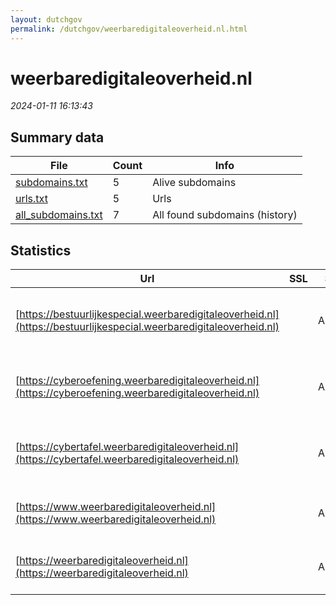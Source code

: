 ```yaml
---
layout: dutchgov
permalink: /dutchgov/weerbaredigitaleoverheid.nl.html
---
```



# weerbaredigitaleoverheid.nl
*2024-01-11 16:13:43*
## Summary data


| File       | Count | Info |
|------------|-------|------|
|[subdomains.txt](/data/weerbaredigitaleoverheid.nl/subdomains.txt)|5|Alive subdomains|
|[urls.txt](/data/weerbaredigitaleoverheid.nl/urls.txt)|5|Urls|
|[all_subdomains.txt](/data/weerbaredigitaleoverheid.nl/all_subdomains.txt)|7|All found subdomains (history)|


## Statistics


| Url | SSL | Server | Cookie | HSTS | CSP | XFO | XXP | RP | Tech |Title |
|------------|-------|------|------|------|------|------|------|------|------|------|
|[https://bestuurlijkespecial.weerbaredigitaleoverheid.nl](https://bestuurlijkespecial.weerbaredigitaleoverheid.nl)| |Apache/2|:white_check_mark: |:white_check_mark: |:warning: | :white_check_mark: | :white_check_mark: | :white_check_mark: |Apache HTTP Server:2 Bootstrap HSTS|Home - Bestuurli...|
|[https://cyberoefening.weerbaredigitaleoverheid.nl](https://cyberoefening.weerbaredigitaleoverheid.nl)| |Apache/2|:white_check_mark: |:white_check_mark: |:warning: | :white_check_mark: | :white_check_mark: | :white_check_mark: |Apache HTTP Server:2 Bootstrap HSTS|Home - Overheids...|
|[https://cybertafel.weerbaredigitaleoverheid.nl](https://cybertafel.weerbaredigitaleoverheid.nl)| |Apache/2|:white_check_mark: |:white_check_mark: |:warning: | :white_check_mark: | :white_check_mark: | :white_check_mark: |Apache HTTP Server:2 Bootstrap HSTS|Home - Cybertafe...|
|[https://www.weerbaredigitaleoverheid.nl](https://www.weerbaredigitaleoverheid.nl)| |Apache/2|:white_check_mark: |:white_check_mark: |:warning: | :white_check_mark: | :white_check_mark: | :white_check_mark: |Apache HTTP Server:2 HSTS||
|[https://weerbaredigitaleoverheid.nl](https://weerbaredigitaleoverheid.nl)| |Apache/2|:white_check_mark: |:white_check_mark: |:warning: | :white_check_mark: | :white_check_mark: | :white_check_mark: |Apache HTTP Server:2 HSTS|301 Moved Perman...|